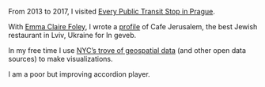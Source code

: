 From 2013 to 2017, I visited [Every Public Transit Stop in Prague](https://everypublictransitstopinprague.tumblr.com/).

With [Emma Claire Foley](https://emmaclairefoley.com/), I wrote a [profile](https://ingeveb.org/blog/long-lunches-at-cafe-jerusalem) of Cafe Jerusalem, the best Jewish restaurant in Lviv, Ukraine for In geveb.

In my free time I use [NYC’s trove of geospatial data](https://opendata.cityofnewyork.us/) (and other open data sources) to make visualizations.<!-- Here is a map of Queens buildings color-coded by house number.-->

I am a poor but improving accordion player.